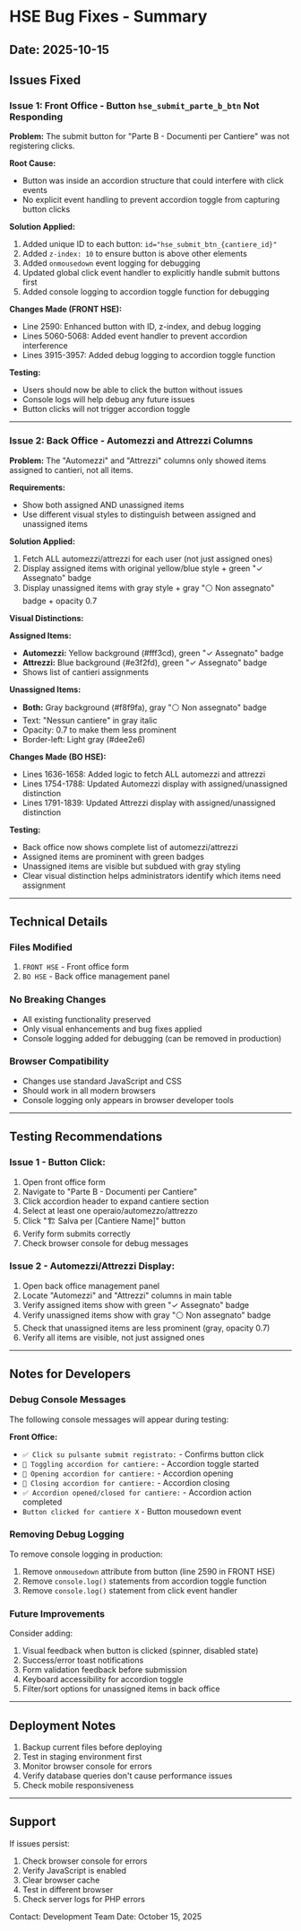 # HSE Bug Fixes - Summary

## Date: 2025-10-15

## Issues Fixed

### Issue 1: Front Office - Button `hse_submit_parte_b_btn` Not Responding

**Problem:**
The submit button for "Parte B - Documenti per Cantiere" was not registering clicks.

**Root Cause:**
- Button was inside an accordion structure that could interfere with click events
- No explicit event handling to prevent accordion toggle from capturing button clicks

**Solution Applied:**
1. Added unique ID to each button: `id="hse_submit_btn_{cantiere_id}"`
2. Added `z-index: 10` to ensure button is above other elements
3. Added `onmousedown` event logging for debugging
4. Updated global click event handler to explicitly handle submit buttons first
5. Added console logging to accordion toggle function for debugging

**Changes Made (FRONT HSE):**
- Line 2590: Enhanced button with ID, z-index, and debug logging
- Lines 5060-5068: Added event handler to prevent accordion interference
- Lines 3915-3957: Added debug logging to accordion toggle function

**Testing:**
- Users should now be able to click the button without issues
- Console logs will help debug any future issues
- Button clicks will not trigger accordion toggle

---

### Issue 2: Back Office - Automezzi and Attrezzi Columns

**Problem:**
The "Automezzi" and "Attrezzi" columns only showed items assigned to cantieri, not all items.

**Requirements:**
- Show both assigned AND unassigned items
- Use different visual styles to distinguish between assigned and unassigned items

**Solution Applied:**
1. Fetch ALL automezzi/attrezzi for each user (not just assigned ones)
2. Display assigned items with original yellow/blue style + green "✓ Assegnato" badge
3. Display unassigned items with gray style + gray "⚪ Non assegnato" badge + opacity 0.7

**Visual Distinctions:**

**Assigned Items:**
- **Automezzi:** Yellow background (#fff3cd), green "✓ Assegnato" badge
- **Attrezzi:** Blue background (#e3f2fd), green "✓ Assegnato" badge
- Shows list of cantieri assignments

**Unassigned Items:**
- **Both:** Gray background (#f8f9fa), gray "⚪ Non assegnato" badge
- Text: "Nessun cantiere" in gray italic
- Opacity: 0.7 to make them less prominent
- Border-left: Light gray (#dee2e6)

**Changes Made (BO HSE):**
- Lines 1636-1658: Added logic to fetch ALL automezzi and attrezzi
- Lines 1754-1788: Updated Automezzi display with assigned/unassigned distinction
- Lines 1791-1839: Updated Attrezzi display with assigned/unassigned distinction

**Testing:**
- Back office now shows complete list of automezzi/attrezzi
- Assigned items are prominent with green badges
- Unassigned items are visible but subdued with gray styling
- Clear visual distinction helps administrators identify which items need assignment

---

## Technical Details

### Files Modified
1. `FRONT HSE` - Front office form
2. `BO HSE` - Back office management panel

### No Breaking Changes
- All existing functionality preserved
- Only visual enhancements and bug fixes applied
- Console logging added for debugging (can be removed in production)

### Browser Compatibility
- Changes use standard JavaScript and CSS
- Should work in all modern browsers
- Console logging only appears in browser developer tools

---

## Testing Recommendations

### Issue 1 - Button Click:
1. Open front office form
2. Navigate to "Parte B - Documenti per Cantiere"
3. Click accordion header to expand cantiere section
4. Select at least one operaio/automezzo/attrezzo
5. Click "🏗️ Salva per [Cantiere Name]" button
6. Verify form submits correctly
7. Check browser console for debug messages

### Issue 2 - Automezzi/Attrezzi Display:
1. Open back office management panel
2. Locate "Automezzi" and "Attrezzi" columns in main table
3. Verify assigned items show with green "✓ Assegnato" badge
4. Verify unassigned items show with gray "⚪ Non assegnato" badge
5. Check that unassigned items are less prominent (gray, opacity 0.7)
6. Verify all items are visible, not just assigned ones

---

## Notes for Developers

### Debug Console Messages
The following console messages will appear during testing:

**Front Office:**
- `✅ Click su pulsante submit registrato:` - Confirms button click
- `🔧 Toggling accordion for cantiere:` - Accordion toggle started
- `📂 Opening accordion for cantiere:` - Accordion opening
- `📁 Closing accordion for cantiere:` - Accordion closing
- `✅ Accordion opened/closed for cantiere:` - Accordion action completed
- `Button clicked for cantiere X` - Button mousedown event

### Removing Debug Logging
To remove console logging in production:
1. Remove `onmousedown` attribute from button (line 2590 in FRONT HSE)
2. Remove `console.log()` statements from accordion toggle function
3. Remove `console.log()` statement from click event handler

### Future Improvements
Consider adding:
1. Visual feedback when button is clicked (spinner, disabled state)
2. Success/error toast notifications
3. Form validation feedback before submission
4. Keyboard accessibility for accordion toggle
5. Filter/sort options for unassigned items in back office

---

## Deployment Notes

1. Backup current files before deploying
2. Test in staging environment first
3. Monitor browser console for errors
4. Verify database queries don't cause performance issues
5. Check mobile responsiveness

---

## Support

If issues persist:
1. Check browser console for errors
2. Verify JavaScript is enabled
3. Clear browser cache
4. Test in different browser
5. Check server logs for PHP errors

Contact: Development Team
Date: October 15, 2025
